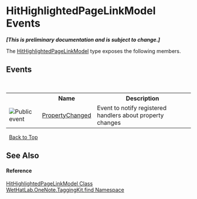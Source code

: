 # HitHighlightedPageLinkModel Events
 _**\[This is preliminary documentation and is subject to change.\]**_

The <a href="4d4cd7ac-7006-c76d-d331-884873162922.md">HitHighlightedPageLinkModel</a> type exposes the following members.


## Events
&nbsp;<table><tr><th></th><th>Name</th><th>Description</th></tr><tr><td>![Public event](media/pubevent.gif "Public event")</td><td><a href="e1e0d034-8e6f-b364-17f3-400ae070bcdb.md">PropertyChanged</a></td><td>
Event to notify registered handlers about property changes</td></tr></table>&nbsp;
<a href="#hithighlightedpagelinkmodel-events">Back to Top</a>

## See Also


#### Reference
<a href="4d4cd7ac-7006-c76d-d331-884873162922.md">HitHighlightedPageLinkModel Class</a><br /><a href="0e3a8efd-07d2-1709-b1cd-709153222081.md">WetHatLab.OneNote.TaggingKit.find Namespace</a><br />